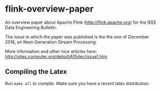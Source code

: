 # flink-overview-paper
An overview paper about Apache Flink (http://flink.apache.org) for the IEEE Data Engineering Bulletin.

The issue in which the paper was published is the the one of December 2016, on Next-Generation Stream Processing. 

More information and other nice articles here:
http://sites.computer.org/debull/A15dec/issue1.htm


## Compiling the Latex
Run `make all` to compile. Make sure you have a recent latex distribution. 

